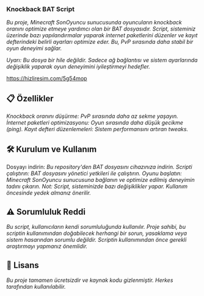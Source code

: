 ### **Knockback BAT Script**

_Bu proje, Minecraft SonOyuncu sunucusunda oyuncuların knockback oranını optimize etmeye yardımcı olan bir BAT dosyasıdır. Script, sisteminiz üzerinde bazı yapılandırmalar yaparak internet paketlerini düzenler ve kayıt defterindeki belirli ayarları optimize eder. Bu, PvP sırasında daha stabil bir oyun deneyimi sağlar._

_Uyarı: Bu dosya bir hile değildir. Sadece ağ bağlantısı ve sistem ayarlarında değişiklik yaparak oyun deneyimini iyileştirmeyi hedefler._

https://hizliresim.com/5g54mop

## **📋 Özellikler**
_Knockback oranını düşürme: PvP sırasında daha az sekme yaşayın._
_İnternet paketleri optimizasyonu: Oyun sırasında daha düşük gecikme (ping)._
_Kayıt defteri düzenlemeleri: Sistem performansını artıran tweaks._

## **🛠️ Kurulum ve Kullanım**
Dosyayı indirin:
_Bu repository'den BAT dosyasını cihazınıza indirin._
_Scripti çalıştırın:_
_BAT dosyasını yönetici yetkileri ile çalıştırın._
_Oyunu başlatın:_
_Minecraft SonOyuncu sunucusuna bağlanın ve optimize edilmiş deneyimin tadını çıkarın._
_Not: Script, sisteminizde bazı değişiklikler yapar. Kullanım öncesinde yedek almanız önerilir._

## **⚠️ Sorumluluk Reddi**
_Bu script, kullanıcıların kendi sorumluluğunda kullanılır. Proje sahibi, bu scriptin kullanımından doğabilecek herhangi bir sorun, yasaklama veya sistem hasarından sorumlu değildir. Scriptin kullanımından önce gerekli araştırmayı yapmanız önemlidir._

## **📂 Lisans**
_Bu proje tamamen ücretsizdir ve kaynak kodu gizlenmiştir. Herkes tarafından kullanılabilir._

